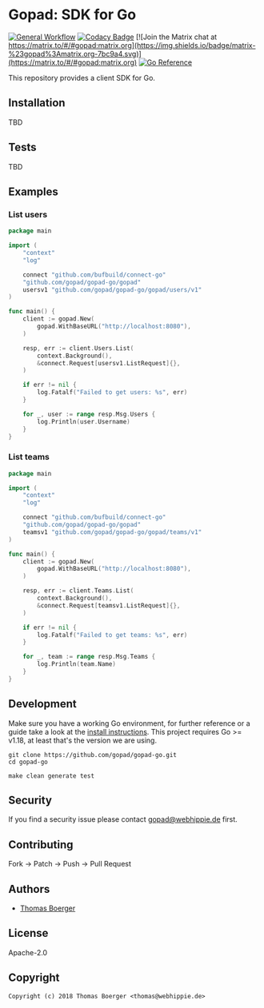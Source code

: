 # Gopad: SDK for Go

[![General Workflow](https://github.com/gopad/gopad-go/actions/workflows/general.yml/badge.svg)](https://github.com/gopad/gopad-go/actions/workflows/general.yml) [![Codacy Badge](https://app.codacy.com/project/badge/Grade/6aafa031df1746baa55287204ccea99f)](https://www.codacy.com/gh/gopad/gopad-go/dashboard?utm_source=github.com&amp;utm_medium=referral&amp;utm_content=gopad/gopad-go&amp;utm_campaign=Badge_Grade) [![Join the Matrix chat at https://matrix.to/#/#gopad:matrix.org](https://img.shields.io/badge/matrix-%23gopad%3Amatrix.org-7bc9a4.svg)](https://matrix.to/#/#gopad:matrix.org) [![Go Reference](https://pkg.go.dev/badge/github.com/gopad/gopad-go.svg)](https://pkg.go.dev/github.com/gopad/gopad-go)

This repository provides a client SDK for Go.

## Installation

TBD

## Tests

TBD

## Examples

### List users

[embedmd]:# (examples/list-users/main.go go)
```go
package main

import (
	"context"
	"log"

	connect "github.com/bufbuild/connect-go"
	"github.com/gopad/gopad-go/gopad"
	usersv1 "github.com/gopad/gopad-go/gopad/users/v1"
)

func main() {
	client := gopad.New(
		gopad.WithBaseURL("http://localhost:8080"),
	)

	resp, err := client.Users.List(
		context.Background(),
		&connect.Request[usersv1.ListRequest]{},
	)

	if err != nil {
		log.Fatalf("Failed to get users: %s", err)
	}

	for _, user := range resp.Msg.Users {
		log.Println(user.Username)
	}
}
```

### List teams

[embedmd]:# (examples/list-teams/main.go go)
```go
package main

import (
	"context"
	"log"

	connect "github.com/bufbuild/connect-go"
	"github.com/gopad/gopad-go/gopad"
	teamsv1 "github.com/gopad/gopad-go/gopad/teams/v1"
)

func main() {
	client := gopad.New(
		gopad.WithBaseURL("http://localhost:8080"),
	)

	resp, err := client.Teams.List(
		context.Background(),
		&connect.Request[teamsv1.ListRequest]{},
	)

	if err != nil {
		log.Fatalf("Failed to get teams: %s", err)
	}

	for _, team := range resp.Msg.Teams {
		log.Println(team.Name)
	}
}
```

## Development

Make sure you have a working Go environment, for further reference or a guide
take a look at the [install instructions][golang]. This project requires
Go >= v1.18, at least that's the version we are using.

```console
git clone https://github.com/gopad/gopad-go.git
cd gopad-go

make clean generate test
```

## Security

If you find a security issue please contact
[gopad@webhippie.de](mailto:gopad@webhippie.de) first.

## Contributing

Fork -> Patch -> Push -> Pull Request

## Authors

-   [Thomas Boerger](https://github.com/tboerger)

## License

Apache-2.0

## Copyright

```console
Copyright (c) 2018 Thomas Boerger <thomas@webhippie.de>
```

[golang]: http://golang.org/doc/install.html
